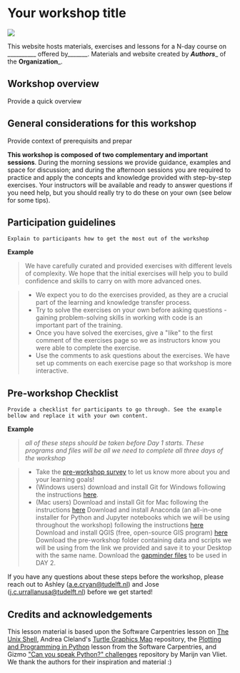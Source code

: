 # Your workshop title
![](images/map_delft.jpg)

This website hosts materials, exercises and lessons for a N-day course on __________ offered by_______. Materials and website created by _____Authors______ of the ____Organization_____. 

## Workshop overview
Provide a quick overview

## General considerations for this workshop
Provide context of prerequisits and prepar

**This workshop is composed of two complementary and important sessions**. During the morning sessions we provide guidance, examples and space for discussion; and during the afternoon sessions you are required to practice and apply the concepts and knowledge provided with step-by-step exercises. Your instructors will be available and ready to answer questions if you need help, but you should really try to do these on your own (see below for some tips).

## Participation guidelines
```{note}
Explain to participants how to get the most out of the workshop
```
**Example**
> We have carefully curated and provided exercises with different levels of complexity. We hope that the initial exercises will help you to build confidence and skills to carry on with more advanced ones.

> - We expect you to do the exercises provided, as they are a crucial part of the learning and knowledge transfer process.
> - Try to solve the exercises on your own before asking questions - gaining problem-solving skills in working with code is an important part of the training.
> - Once you have solved the exercises, give a "like" to the first comment of the exercises page so we as instructors know you were able to complete the exercise. 
> - Use the comments to ask questions about the exercises. We have set up comments on each exercise page so that workshop is more interactive.


## Pre-workshop Checklist

```{note}
Provide a checklist for participants to go through. See the example bellow and replace it with your own content.
```
**Example**
> *all of these steps should be taken before Day 1 starts. These programs and files will be all we need to complete all three days of the workshop*

> - Take the [pre-workshop survey]() to let us know more about you and your learning goals!
> - (Windows users) download and install Git for Windows following the instructions [here](https://carpentries.github.io/workshop-template/#shell).
> - (Mac users) Download and install Git for Mac following the instructions [here](https://carpentries.github.io/workshop-template/#git) 
>  Download and install Anaconda (an all-in-one installer for Python and Jupyter notebooks which we will be using throughout the workshop) following the instructions [here](https://carpentries.github.io/workshop-template/#python)
> Download and install QGIS (free, open-source GIS program) [here](https://www.qgis.org/en/site/)
>  Download the pre-workshop folder containing data and scripts we will be using from the link we provided and save it to your Desktop with the same name. 
> Download the [gapminder files](https://github.com/the-magnificents/04-02-2021-Carpentry-for-HGIS/raw/master/data_gapminder.zip) to be used in DAY 2.

If you have any questions about these steps before the workshop, please reach out to Ashley (a.e.cryan@tudelft.nl) and Jose (j.c.urrallanusa@tudelft.nl) before we get started!

## Credits and acknowledgements
This lesson material is based upon the Software Carpentries lesson on [The Unix Shell](http://swcarpentry.github.io/shell-novice/), Andrea Cleland's [Turtle Graphics Map](https://github.com/acleland/turtle-graphics-map) repository, the [Plotting and Programming in Python](https://swcarpentry.github.io/python-novice-gapminder/) lesson from the Software Carpentries, and Gizmo ["Can you speak Python?" challenges](https://github.com/wmvanvliet/gizmo) repository by Marijn van Vliet. We thank the authors for their inspiration and material :) 
